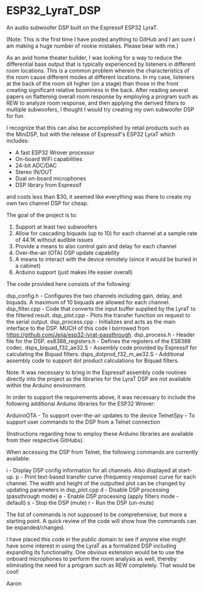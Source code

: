# ESP32_LyraT_DSP
An audio subwoofer DSP built on the Espressif ESP32 LyraT.

(Note: This is the first time I have posted anything to GitHub and I am sure I am making a huge number of rookie mistakes. Please bear with me.)

As an avid home theater builder, I was looking for a way to reduce the differential bass output that is typically experienced by listeners in different room locations. This is a common problem wherein the characteristics of the room cause different modes at different locations. In my case, listeners at the back of the room sit higher (on a stage) than those in the front creating significant relative boominess in the back. After reading several papers on flattening overall room response by employing a program such as REW to analyze room response, and then applying the derived filters to multiple subwoofers, I thought I would try creating my own subwoofer DSP for fun. 

I recognize that this can also be accomplished by retail products such as the MiniDSP, but with the release of Espressif's ESP32 LyraT which includes:

- A fast ESP32 Wrover processor
- On-board WiFi capabilities
- 24-bit ADC/DAC
- Stereo IN/OUT
- Dual on-board microphones
- DSP library from Espressif

and costs less than $30, it seemed like everything was there to create my own two channel DSP for cheap. 

The goal of the project is to:

1. Support at least two subwoofers
2. Allow for cascading biquads (up to 10) for each channel at a sample rate of 44.1K without audible issues
3. Provide a means to also control gain and delay for each channel
4. Over-the-air (OTA) DSP update capability
5. A means to interact with the device remotely (since it would be buried in a cabinet)
6. Arduino support (just makes life easier overall)

The code provided here consists of the following:

dsp_config.h			- Configures the two channels including gain, delay, and biquads. A maximum of 10 biquads are allowed for each channel.
dsp_filter.cpp 			- Code that converts the input buffer supplied by the LyraT to the filtered result.
dsp_plot.cpp			- Plots the transfer function on request to the serial output.
dsp_process.cpp			- Initializes and acts as the main interface to the DSP. MUCH of this code I borrowed from https://github.com/Jeija/esp32-lyrat-passthrough.
dsp_process.h			- Header file for the DSP.
es8388_registers.h		- Defines the registers of the ES8388 codec.
dsps_biquad_f32_ae32.S		- Assembly code provided by Espressif for calculating the Biquad filters.
dsps_dotprod_f32_m_ae32.S	- Additional assembly code to support dot product calculations for Biquad filters.

Note: It was necessary to bring in the Espressif assembly code routines directly into the project as the libraries for the LyraT DSP are not available within the Arduino environment.

In order to support the requirements above, it was necessary to include the following additional Arduino libraries for the ESP32 Wrover:

ArduinoOTA	- To support over-the-air updates to the device
TelnetSpy	- To support user commands to the DSP from a Telnet connection

(Instructions regarding how to employ these Arduino libraries are available from their respective GitHubs).

When accessing the DSP from Telnet, the following commands are currently available:

i - Display DSP config information for all channels. Also displayed at start-up.
p - Print text-based transfer curve (frequency response) curve for each channel. The width and height of the outputted plot can be changed by updating parameters in dsp_plot.cpp
d - Disable DSP processing (passthrough mode)
e - Enable DSP processing (apply filters mode - default)
s - Stop the DSP (mute)
r - Run the DSP (un-mute)

The list of commands is not supposed to be comprehensive, but more a starting point. A quick review of the code will show how the commands can be expanded/changed.

I have placed this code in the public domain to see if anyone else might have some interest in using the LyraT as a formalized DSP including expanding its functionality. One obvious extension would be to use the onboard microphones to perform the room analysis as well, thereby eliminating the need for a program such as REW completely. That would be cool!

Aaron